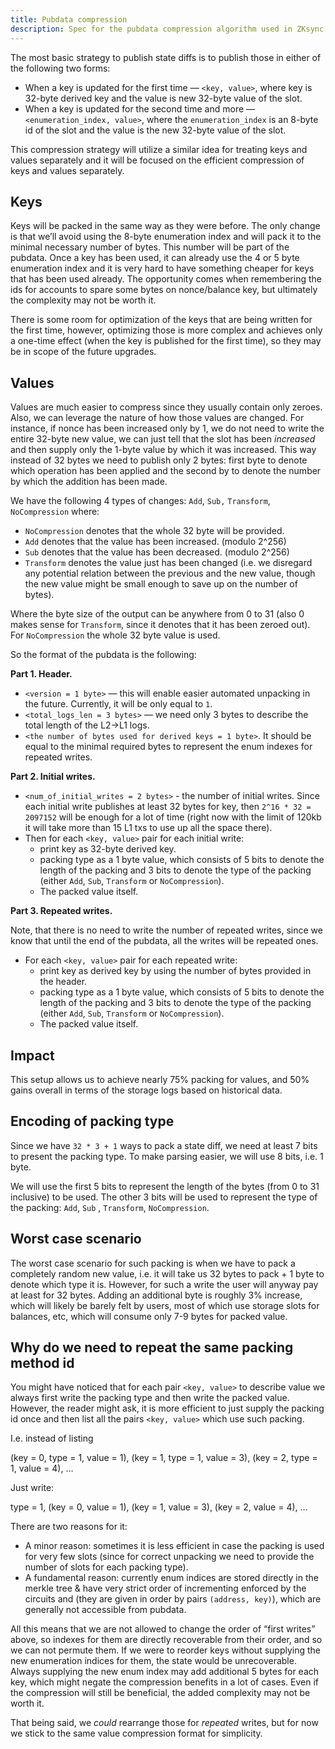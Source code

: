 ```yaml
---
title: Pubdata compression
description: Spec for the pubdata compression algorithm used in ZKsync
---
```


The most basic strategy to publish state diffs is to publish those in either of the following two forms:

- When a key is updated for the first time — `<key, value>`, where key is 32-byte derived key
  and the value is new 32-byte value of the slot.
- When a key is updated for the second time and more — `<enumeration_index, value>`,
  where the `enumeration_index` is an 8-byte id of the slot and the value is the new 32-byte value of the slot.

This compression strategy will utilize a similar idea for treating keys and values separately
and it will be focused on the efficient compression of keys and values separately.

## Keys

Keys will be packed in the same way as they were before.
The only change is that we’ll avoid using the 8-byte enumeration index and will pack it to the minimal necessary number of bytes.
This number will be part of the pubdata.
Once a key has been used, it can already use the 4 or 5 byte enumeration index
and it is very hard to have something cheaper for keys that has been used already.
The opportunity comes when remembering the ids for accounts to spare some bytes on nonce/balance key,
but ultimately the complexity may not be worth it.

There is some room for optimization of the keys that are being written for the first time,
however, optimizing those is more complex and achieves only a one-time effect
(when the key is published for the first time), so they may be in scope of the future upgrades.

## Values

Values are much easier to compress since they usually contain only zeroes.
Also, we can leverage the nature of how those values are changed.
For instance, if nonce has been increased only by 1, we do not need to write the entire 32-byte new value,
we can just tell that the slot has been *increased* and then supply only the 1-byte value by which it was increased.
This way instead of 32 bytes we need to publish only 2 bytes: first byte to denote which operation has been applied
and the second by to denote the number by which the addition has been made.

We have the following 4 types of changes: `Add`, `Sub,` `Transform`, `NoCompression` where:

- `NoCompression` denotes that the whole 32 byte will be provided.
- `Add` denotes that the value has been increased. (modulo 2^256)
- `Sub` denotes that the value has been decreased. (modulo 2^256)
- `Transform` denotes the value just has been changed
  (i.e. we disregard any potential relation between the previous and the new value,
  though the new value might be small enough to save up on the number of bytes).

Where the byte size of the output can be anywhere from 0 to 31
(also 0 makes sense for `Transform`, since it denotes that it has been zeroed out).
For `NoCompression` the whole 32 byte value is used.

So the format of the pubdata is the following:

**Part 1. Header.**

- `<version = 1 byte>` — this will enable easier automated unpacking in the future. Currently, it will be only equal to `1`.
- `<total_logs_len = 3 bytes>` — we need only 3 bytes to describe the total length of the L2→L1 logs.
- `<the number of bytes used for derived keys = 1 byte>`. It should be equal to the minimal required bytes to represent the enum indexes for repeated writes.

**Part 2. Initial writes.**

- `<num_of_initial_writes = 2 bytes>` - the number of initial writes.
  Since each initial write publishes at least 32 bytes for key,
  then `2^16 * 32 = 2097152` will be enough for a lot of time
  (right now with the limit of 120kb it will take more than 15 L1 txs to use up all the space there).
- Then for each `<key, value>` pair for each initial write:
  - print key as 32-byte derived key.
  - packing type as a 1 byte value, which consists of 5 bits to denote the length of the packing
    and 3 bits to denote the type of the packing (either `Add`, `Sub`, `Transform` or `NoCompression`).
  - The packed value itself.

**Part 3. Repeated writes.**

Note, that there is no need to write the number of repeated writes,
since we know that until the end of the pubdata, all the writes will be repeated ones.

- For each `<key, value>` pair for each repeated write:
  - print key as derived key by using the number of bytes provided in the header.
  - packing type as a 1 byte value, which consists of 5 bits to denote the length of the packing
    and 3 bits to denote the type of the packing (either `Add`, `Sub`, `Transform` or `NoCompression`).
  - The packed value itself.

## Impact

This setup allows us to achieve nearly 75% packing for values, and 50% gains overall in terms of the storage logs based on historical data.

## Encoding of packing type

Since we have `32 * 3 + 1` ways to pack a state diff, we need at least 7 bits to present the packing type.
To make parsing easier, we will use 8 bits, i.e. 1 byte.

We will use the first 5 bits to represent the length of the bytes (from 0 to 31 inclusive) to be used.
The other 3 bits will be used to represent the type of the packing: `Add`, `Sub` , `Transform`, `NoCompression`.

## Worst case scenario

The worst case scenario for such packing is when we have to pack a completely random new value,
i.e. it will take us 32 bytes to pack + 1 byte to denote which type it is.
However, for such a write the user will anyway pay at least for 32 bytes.
Adding an additional byte is roughly 3% increase, which will likely be barely felt by users,
most of which use storage slots for balances, etc, which will consume only 7-9 bytes for packed value.

## Why do we need to repeat the same packing method id

You might have noticed that for each pair `<key, value>` to describe value
we always first write the packing type and then write the packed value.
However, the reader might ask, it is more efficient to just supply the packing id once
and then list all the pairs `<key, value>` which use such packing.

I.e. instead of listing

(key = 0, type = 1, value = 1), (key = 1, type = 1, value = 3), (key = 2, type = 1, value = 4), …

Just write:

type = 1, (key = 0, value = 1), (key = 1, value = 3), (key = 2, value = 4), …

There are two reasons for it:

- A minor reason: sometimes it is less efficient in case the packing is used for very few slots
  (since for correct unpacking we need to provide the number of slots for each packing type).
- A fundamental reason: currently enum indices are stored directly in the merkle tree &
  have very strict order of incrementing enforced by the circuits and (they are given in order by pairs `(address, key)`),
  which are generally not accessible from pubdata.

All this means that we are not allowed to change the order of “first writes” above,
so indexes for them are directly recoverable from their order, and so we can not permute them.
If we were to reorder keys without supplying the new enumeration indices for them, the state would be unrecoverable.
Always supplying the new enum index may add additional 5 bytes for each key,
which might negate the compression benefits in a lot of cases.
Even if the compression will still be beneficial, the added complexity may not be worth it.

That being said, we *could* rearrange those for *repeated* writes, but for now we stick to the same value compression format for simplicity.
